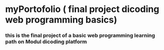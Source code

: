 # myPortofolio ( final project dicoding web programming basics)
### this is the final project of a basic web programming learning path on  Modul dicoding platform
